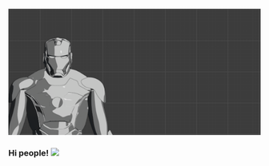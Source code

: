 [![Header](https://github.com/Arjunumesh11/Arjunumesh11/blob/master/iron_man_blender.png "Header")](https://github.com/Arjunumesh11/Arjunumesh11)
### Hi people! <img src="https://raw.githubusercontent.com/MartinHeinz/MartinHeinz/master/wave.gif" width="30px">
